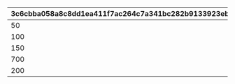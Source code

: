 |3c6cbba058a8c8dd1ea411f7ac264c7a341bc282b9133923ebf60de654d8abd4|ac0b8752b634dbfabdc1829e82d9fbe28afe6dfd92f7d0a3815fc6856b8297a8|33dee7e758ec00c7f1b7228e0e9292f90e09a22697b62eb1aeff76afeaf3ee62|02e1aa8ffe225dedc5556270bc749eea2047088b3930fc0343d67ee70a80b0b8|
| --- | --- | --- | --- |
|50|150|1|4|
|100|75|2|2|
|150|30|3|1|
|700|0|4|0|
|200|0|5|0|
